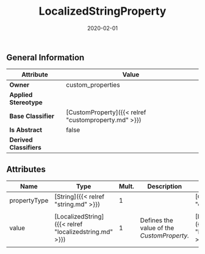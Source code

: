 ﻿---
title: LocalizedStringProperty
toc: false
type: specs
date: "2020-02-01"
draft: false
specification: VEC
version: 1.2.0
documentType: "Recommendation"
elementType: Class
classes:
  - LocalizedStringProperty
menu_name: vec-1.2.0
---

## General Information

| Attribute               | Value |
|-------------------------|-------|
| **Owner**               | custom_properties |
| **Applied Stereotype**  |   |
| **Base Classifier**     | [CustomProperty]({{< relref "customproperty.md" >}})<br/>  |
| **Is Abstract**         | false |
| **Derived Classifiers** |   |

## Attributes
|  Name  |  Type  |  Mult.  |  Description  |  Owning Classifier  |
|--------|--------|---------|---------------|--------------|
|propertyType | [String]({{< relref "string.md" >}}) | 1 |  | [CustomProperty]({{< relref "customproperty.md" >}}) |
|value | [LocalizedString]({{< relref "localizedstring.md" >}}) | 1 | <p> Defines the value of the <i>CustomProperty.</i>      </p> | [LocalizedStringProperty]({{< relref "localizedstringproperty.md" >}}) |

